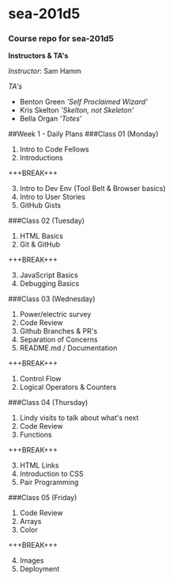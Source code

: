 # sea-201d5
### Course repo for sea-201d5
**Instructors & TA's**

*Instructor*: Sam Hamm

*TA's*
- Benton Green *'Self Proclaimed Wizard'*
- Kris Skelton *'Skelton, not Skeleton'*
- Bella Organ *'Totes'*

##Week 1 - Daily Plans
###Class 01 (Monday)
1. Intro to Code Fellows
2. Introductions

+++BREAK+++

3. Intro to Dev Env (Tool Belt & Browser basics)
4. Intro to User Stories
5. GitHub Gists

###Class 02 (Tuesday)
1. HTML Basics
2. Git & GitHub

+++BREAK+++

3. JavaScript Basics
4. Debugging Basics

###Class 03 (Wednesday)
1. Power/electric survey
2. Code Review
3. Github Branches & PR's
4. Separation of Concerns
5. README.md / Documentation

+++BREAK+++
1. Control Flow
2. Logical Operators & Counters


###Class 04 (Thursday)
1. Lindy visits to talk about what's next
2. Code Review
3. Functions

+++BREAK+++

3. HTML Links
4. Introduction to CSS
5. Pair Programming

###Class 05 (Friday)
1. Code Review
2. Arrays
3. Color

+++BREAK+++

4. Images
5. Deployment
